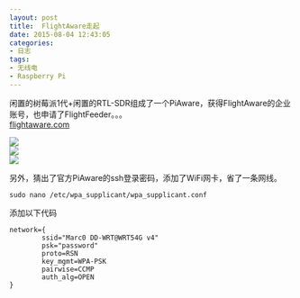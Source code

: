 ```yaml
---
layout: post
title: 	FlightAware走起
date: 2015-08-04 12:43:05
categories:
- 日志
tags:
- 无线电
- Raspberry Pi
---
```


闲置的树莓派1代+闲置的RTL-SDR组成了一个PiAware，获得FlightAware的企业账号，也申请了FlightFeeder。。。     
[flightaware.com](http://flightaware.com/)

![](http://i1328.photobucket.com/albums/w532/xwlogic/IMG_20150804_140625987_HDR_zpsc3o0gbyo.jpg)    
![](http://i1328.photobucket.com/albums/w532/xwlogic/1_zpsvoqbm0j9.jpg)    
![](http://i1328.photobucket.com/albums/w532/xwlogic/flightfeeder-v5-500px_zps9kffdhsb.jpg)    

另外，猜出了官方PiAware的ssh登录密码，添加了WiFi网卡，省了一条网线。

    sudo nano /etc/wpa_supplicant/wpa_supplicant.conf
    
添加以下代码

    network={
            ssid="Marc0 DD-WRT@WRT54G v4"
            psk="password"
            proto=RSN
            key_mgmt=WPA-PSK
            pairwise=CCMP
            auth_alg=OPEN
    }
  
  
